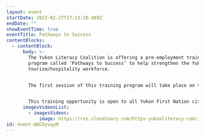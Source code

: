 ```yaml
---
layout: event
startDate: 2023-02-27T17:13:28.489Z
endDate: ""
showEventTime: true
eventTitle: Pathways to Success
contentBlocks:
  - contentBlock:
      body: >-
        The Yukon Literacy Coalition is offering a pre-employment training
        program called ‘Pathways to Success’ to help strengthen the Yukon
        tourism/hospitality workforce.


        The first session of this training program will take place on the traditional territory of the Champagne and Aishihik First Nations at Long Ago Peoples Place. Facilitation and training will be led by elders and First Nations citizens who are experts in language, culture, history, and traditional land skills. Safety courses and customer service skills will also be included in the 4-week training program, which includes 2 weeks of work placement.


        This training opportunity is open to all Yukon First Nation citizens. Please forward this to anyone in your community who may want to participate. Interested people can contact Margot Neely ([margot.neely@yukonliteracy.com](mailto:margot.neely@yukonliteracy.com)) or Jeff Dineley ([jeff.dineley@yukonliteracy.com](mailto:jeff.dineley@yukonliteracy.com)) to get an application form.
      imagesVideosList:
        - imagesVideos:
            image: https://res.cloudinary.com/https-yukonliteracy-com/image/upload/q_35/v1677517985/YLC_Camp_Poster_z42fpl.pdf
id: event-ABCUyvqyM
---
```

